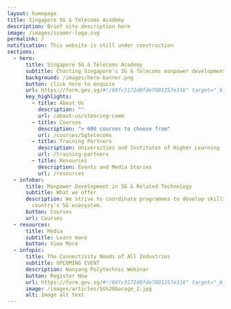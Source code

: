 ```yaml
---
layout: homepage
title: Singapore 5G & Telecoms Academy
description: Brief site description here
image: /images/isomer-logo.svg
permalink: /
notification: This website is still under construction
sections:
  - hero:
      title: Singapore 5G & Telecoms Academy
      subtitle: Charting Singapore's 5G & Telecoms manpower development with you
      background: /images/hero-banner.png
      button: click here to enquire
      url: https://form.gov.sg/#!/60fc3172d0fde7001257e316" target="_blank
      key_highlights:
        - title: About Us
          description: ""
          url: /about-us/steering-comm
        - title: Courses
          description: "> 600 courses to choose from"
          url: /courses/5gtelecoms
        - title: Training Partners
          description: Universities and Institutes of Higher Learning
          url: /training-partners
        - title: Resources
          description: Events and Media Stories
          url: /resources
  - infobar:
      title: Manpower Development in 5G & Related Technology
      subtitle: What we offer
      description: We strive to coordinate programmes to develop skills across the
        country's 5G ecosystem.
      button: Courses
      url: Courses
  - resources:
      title: Media
      subtitle: Learn more
      button: View More
  - infopic:
      title: The Connectivity Needs of All Industries
      subtitle: UPCOMING EVENT
      description: Nanyang Polytechnic Webinar
      button: Register Now
      url: https://form.gov.sg/#!/60fc3172d0fde7001257e316" target="_blank
      image: /images/articles/5G%20Garage_2.jpg
      alt: Image alt text
---
```

